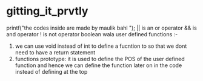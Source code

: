 # gitting_it_prvtly
 printf("the codes inside are made by maulik bahl ");
|| is an or operator
&& is and operator
! is not operator 
boolean wala
user defined functions :- 

1) we can use void instead of int to define a fucntion to so that we dont need to have a return statement 
2) functions prototype: it is used to define the POS of the user defined function and hence we can define the function later on in the code instead of defining at the top
